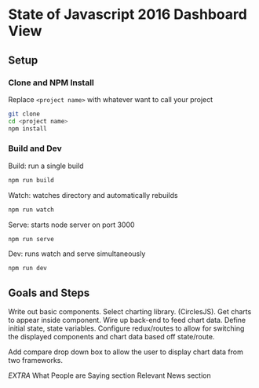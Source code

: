 # State of Javascript 2016 Dashboard View

## Setup

### Clone and NPM Install

Replace `<project name>` with whatever want to call your project

``` bash
git clone
cd <project name>
npm install
```

### Build and Dev

Build: run a single build

``` bash
npm run build
```

Watch: watches directory and automatically rebuilds

``` bash
npm run watch
```

Serve: starts node server on port 3000

``` bash
npm run serve
```

Dev: runs watch and serve simultaneously

``` bash
npm run dev
```

## Goals and Steps

Write out basic components.
Select charting library. (CirclesJS).
Get charts to appear inside component.
Wire up back-end to feed chart data.
Define initial state, state variables.
Configure redux/routes to allow for switching the displayed components and chart data based off state/route.

Add compare drop down box to allow the user to display chart data from two frameworks.

*EXTRA*
What People are Saying section
Relevant News section
